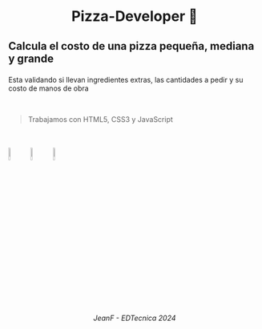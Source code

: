 <div align="center">
<h1 align="center">Pizza-Developer 👋 </h1>
</div>

## <p> Calcula el costo de una pizza pequeña, mediana y grande </p>
<p> Esta validando si llevan ingredientes extras, las cantidades a pedir y su costo de manos de obra</p>

<br>

> Trabajamos con HTML5, CSS3 y JavaScript
<br>
<br>
  <code><img width="8%" src="https://github.com/user-attachments/assets/4737b548-3ae7-415c-a34a-a113c678b83b"></code> <!--HTML-->
  <code><img width="8%" src="https://github.com/user-attachments/assets/a9c6b5d4-7021-47f3-a203-f22c76a36532"></code> <!--CSS-->
  <code><img width="8%" src="https://github.com/user-attachments/assets/9fcd7227-c364-4251-bb99-ea25dd8b14f2"></code> <!--JS-->



<br>

###### <p align="center">JeanF - EDTecnica 2024</p>
